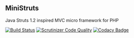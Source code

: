 MiniStruts
----------
Java Struts 1.2 inspired MVC micro framework for PHP

[![Build Status](https://scrutinizer-ci.com/g/rosasurfer/ministruts/badges/build.png?b=master)](https://scrutinizer-ci.com/g/rosasurfer/ministruts/build-status/master)
[![Scrutinizer Code Quality](https://scrutinizer-ci.com/g/rosasurfer/ministruts/badges/quality-score.png?b=master)](https://scrutinizer-ci.com/g/rosasurfer/ministruts/?branch=master)
[![Codacy Badge](https://api.codacy.com/project/badge/Grade/89ae4863ef60444ab2054db45a217268)](https://www.codacy.com/app/rosasurfer/ministruts)

